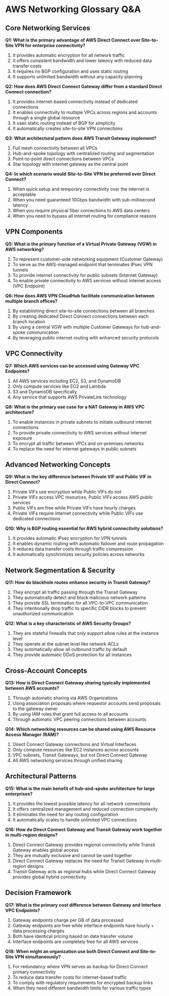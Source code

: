# AWS Networking Glossary Q&A

## Core Networking Services

**Q1: What is the primary advantage of AWS Direct Connect over Site-to-Site VPN for enterprise connectivity?**
1. It provides automatic encryption for all network traffic
2. It offers consistent bandwidth and lower latency with reduced data transfer costs
3. It requires no BGP configuration and uses static routing
4. It supports unlimited bandwidth without any capacity planning

**Q2: How does AWS Direct Connect Gateway differ from a standard Direct Connect connection?**
1. It provides internet-based connectivity instead of dedicated connections
2. It enables connectivity to multiple VPCs across regions and accounts through a single global resource
3. It uses static routing instead of BGP for simplicity
4. It automatically creates site-to-site VPN connections

**Q3: What architectural pattern does AWS Transit Gateway implement?**
1. Full mesh connectivity between all VPCs
2. Hub-and-spoke topology with centralized routing and segmentation
3. Point-to-point direct connections between VPCs
4. Star topology with internet gateway as the central point

**Q4: In which scenario would Site-to-Site VPN be preferred over Direct Connect?**
1. When quick setup and temporary connectivity over the internet is acceptable
2. When you need guaranteed 10Gbps bandwidth with sub-millisecond latency
3. When you require physical fiber connections to AWS data centers
4. When you need to bypass all internet routing for compliance reasons

## VPN Components

**Q5: What is the primary function of a Virtual Private Gateway (VGW) in AWS networking?**
1. To represent customer-side networking equipment (Customer Gateway)
2. To serve as the AWS-managed endpoint that terminates IPsec VPN tunnels
3. To provide internet connectivity for public subnets (Internet Gateway)
4. To enable private connectivity to AWS services without internet access (VPC Endpoint)

**Q6: How does AWS VPN CloudHub facilitate communication between multiple branch offices?**
1. By establishing direct site-to-site connections between all branches
2. By creating dedicated Direct Connect connections between each branch location
3. By using a central VGW with multiple Customer Gateways for hub-and-spoke communication
4. By leveraging public internet routing with enhanced security protocols

## VPC Connectivity

**Q7: Which AWS services can be accessed using Gateway VPC Endpoints?**
1. All AWS services including EC2, S3, and DynamoDB
2. Only compute services like EC2 and Lambda
3. S3 and DynamoDB specifically
4. Any service that supports AWS PrivateLink technology

**Q8: What is the primary use case for a NAT Gateway in AWS VPC architecture?**
1. To enable instances in private subnets to initiate outbound internet connections
2. To provide private connectivity to AWS services without internet exposure
3. To encrypt all traffic between VPCs and on-premises networks
4. To replace the need for internet gateways in public subnets

## Advanced Networking Concepts

**Q9: What is the key difference between Private VIF and Public VIF in Direct Connect?**
1. Private VIFs use encryption while Public VIFs do not
2. Private VIFs access VPC resources, Public VIFs access AWS public services
3. Public VIFs are free while Private VIFs have hourly charges
4. Private VIFs require internet connectivity while Public VIFs use dedicated connections

**Q10: Why is BGP routing essential for AWS hybrid connectivity solutions?**
1. It provides automatic IPsec encryption for VPN tunnels
2. It enables dynamic routing with automatic failover and route propagation
3. It reduces data transfer costs through traffic compression
4. It automatically synchronizes security policies across networks

## Network Segmentation & Security

**Q11: How do blackhole routes enhance security in Transit Gateway?**
1. They encrypt all traffic passing through the Transit Gateway
2. They automatically detect and block malicious network patterns
3. They provide SSL termination for all VPC-to-VPC communication
4. They intentionally drop traffic to specific CIDR blocks to prevent unauthorized communication

**Q12: What is a key characteristic of AWS Security Groups?**
1. They are stateful firewalls that only support allow rules at the instance level
2. They operate at the subnet level like network ACLs
3. They automatically allow all outbound traffic by default
4. They provide automatic DDoS protection for all instances

## Cross-Account Concepts

**Q13: How is Direct Connect Gateway sharing typically implemented between AWS accounts?**
1. Through automatic sharing via AWS Organizations
2. Using association proposals where requestor accounts send proposals to the gateway owner
3. By using IAM roles that grant full access to all accounts
4. Through automatic VPC peering connections between accounts

**Q14: Which networking resources can be shared using AWS Resource Access Manager (RAM)?**
1. Direct Connect Gateway connections and Virtual Interfaces
2. Only compute resources like EC2 instances across accounts
3. VPC subnets, Transit Gateways, but not Direct Connect Gateway
4. All AWS networking services through unified sharing

## Architectural Patterns

**Q15: What is the main benefit of hub-and-spoke architecture for large enterprises?**
1. It provides the lowest possible latency for all network connections
2. It offers centralized management and reduced connection complexity
3. It eliminates the need for any routing configuration
4. It automatically scales to handle unlimited VPC connections

**Q16: How do Direct Connect Gateway and Transit Gateway work together in multi-region designs?**
1. Direct Connect Gateway provides regional connectivity while Transit Gateway enables global access
2. They are mutually exclusive and cannot be used together
3. Direct Connect Gateway replaces the need for Transit Gateway in multi-region designs
4. Transit Gateway acts as regional hubs while Direct Connect Gateway provides global hybrid connectivity

## Decision Framework

**Q17: What is the primary cost difference between Gateway and Interface VPC Endpoints?**
1. Gateway endpoints charge per GB of data processed
2. Gateway endpoints are free while interface endpoints have hourly + data processing charges
3. Both have identical pricing based on data transfer volume
4. Interface endpoints are completely free for all AWS services

**Q18: When might an organization use both Direct Connect and Site-to-Site VPN simultaneously?**
1. For redundancy where VPN serves as backup for Direct Connect primary connectivity
2. To reduce data transfer costs for internet-based traffic
3. To comply with regulatory requirements for encrypted backup links
4. When they need different bandwidth limits for various traffic types